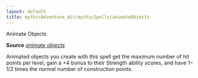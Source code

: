 ```yaml
---
layout: default
title: mythicAdventure_dir/mythicSpells/animateObjects
---
```

Animate Objects

**Source** [_animate objects_](spell_dir/animateObjects#_animate-objects)

Animated objects you create with this spell get the maximum number of hit points per level, gain a +4 bonus to their Strength ability scores, and have 1–1/2 times the normal number of construction points.

